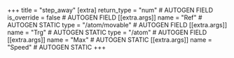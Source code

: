 +++
title = "step_away"
[extra]
return_type = "num" # AUTOGEN FIELD
is_override = false # AUTOGEN FIELD
[[extra.args]]
name = "Ref" # AUTOGEN STATIC
type = "/atom/movable" # AUTOGEN FIELD
[[extra.args]]
name = "Trg" # AUTOGEN STATIC
type = "/atom" # AUTOGEN FIELD
[[extra.args]]
name = "Max" # AUTOGEN STATIC
[[extra.args]]
name = "Speed" # AUTOGEN STATIC
+++